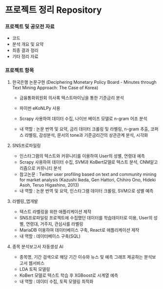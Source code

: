 # 프로젝트 정리 Repository

### 프로젝트 및 공모전 자료

- 코드
- 분석 개요 및 요약
- 최종 결과 정리
- 기타 정리 자료



### 프로젝트 항목

1. 한국은행 논문구현 (Deciphering Monetary Policy Board - Minutes through Text Mining Approach: The Case of Korea)
   - 금융통화위원회 의사록 텍스트마이닝을 통한 기준금리 분석

   - 파이썬 eKoNLPy 사용
   - Scrapy 사용하여 데이터 수집, 나이브 베이즈 모델로 n-gram 어조 분석
   - 내 역할 : 논문 번역  및 요약, 금리 데이터 크롤링 및 라벨링, n-gram 추출, 코퍼스 라벨링, 감성분석, 문서의 tone과 기준금리간의 상관관계 분석, 시각화
2. SNS프로파일링

   - 인스타그램의 텍스트와 커뮤니티를 이용하여 User의 성별, 연령대 예측
   - Scrapy 사용하여 데이터 수집, SVM과 KoBert모델로 텍스트 분석, CNM알고리즘으로 커뮤니티 분석
   - 참고논문 : Twitter user profiling based on text and community mining for market analysis (Kazushi Ikeda, Gen Hattori, Chihiro Ono, Hideki Asoh, Teruo Higashino, 2013)
   - 내 역할 : 논문 번역 및 요약, 인스타그램 데이터 크롤링, SVM으로 성별 예측
3. 라벨링_앱개발

   - 텍스트 라벨링을 위한 애플리케이션 제작
   - SNS프로파일링 프로젝트에 수집했던 데이터를 학습데이터로 이용, User의 성별, 연령대, 거주지, 관심사를 라벨링
   - MariaDB 이용하여 데이터베이스 구축, React로 애플리케이션 제작
   - 내 역할 : 데이터베이스 구축(SQL)
4. 종목 분석보고서 자동생성 AI
   - 종목명, 기간 검색으로 해당 기간 이슈와 뉴스 및 예측 그래프 제공하는 분석보고서 웹서비스
   - LDA 토픽 모델링
   - KoBert 모델로 텍스트 학습 후 XGBoost로 시계열 예측
   - 내 역할 : 데이터 수집, 토픽 모델링 최적화